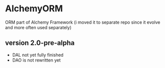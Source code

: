AlchemyORM
==========

ORM part of Alchemy Framework (i moved it to separate repo since it evolve and  more often used separately)

version 2.0-pre-alpha
-------------------

- DAL not yet fully finished
- DAO is not rewritten yet

